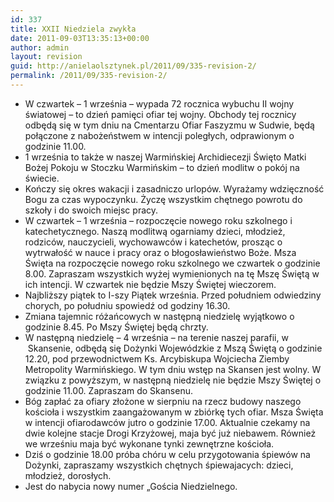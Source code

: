 ```yaml
---
id: 337
title: XXII Niedziela zwykła
date: 2011-09-03T13:35:13+00:00
author: admin
layout: revision
guid: http://anielaolsztynek.pl/2011/09/335-revision-2/
permalink: /2011/09/335-revision-2/
---
```

  * W czwartek &#8211; 1 września &#8211; wypada 72 rocznica wybuchu II wojny światowej &#8211; to dzień pamięci ofiar tej wojny. Obchody tej rocznicy odbędą się w tym dniu na Cmentarzu Ofiar Faszyzmu w Sudwie, będą połączone z nabożeństwem w intencji poległych, odprawionym o godzinie 11.00.
  * 1 września to także w naszej Warmińskiej Archidiecezji Święto Matki Bożej Pokoju w Stoczku Warmińskim &#8211; to dzień modlitw o pokój na świecie.
  * Kończy się okres wakacji i zasadniczo urlopów. Wyrażamy wdzięczność Bogu za czas wypoczynku. Życzę wszystkim chętnego powrotu do szkoły i do swoich miejsc pracy.
  * W czwartek &#8211; 1 września &#8211; rozpoczęcie nowego roku szkolnego i katechetycznego. Naszą modlitwą ogarniamy dzieci, młodzież, rodziców, nauczycieli, wychowawców i katechetów, prosząc o wytrwałość w nauce i pracy oraz o błogosławieństwo Boże. Msza Święta na rozpoczęcie nowego roku szkolnego we czwartek o godzinie 8.00. Zapraszam wszystkich wyżej wymienionych na tę Mszę Świętą w ich intencji. W czwartek nie będzie Mszy Świętej wieczorem.
  * Najbliższy piątek to I-szy Piątek września. Przed południem odwiedziny chorych, po południu spowiedź od godziny 16.30.
  * Zmiana tajemnic różańcowych w następną niedzielę wyjątkowo o godzinie 8.45. Po Mszy Świętej będą chrzty.
  * W następną niedzielę &#8211; 4 września &#8211; na terenie naszej parafii, w  Skansenie, odbędą się Dożynki Wojewódzkie z Mszą Świętą o godzinie 12.20, pod przewodnictwem Ks. Arcybiskupa Wojciecha Ziemby Metropolity Warmińskiego. W tym dniu wstęp na Skansen jest wolny. W związku z powyższym, w następną niedzielę nie będzie Mszy Świętej o godzinie 11.00. Zapraszam do Skansenu.
  * Bóg zapłać za ofiary złożone w sierpniu na rzecz budowy naszego kościoła i wszystkim zaangażowanym w zbiórkę tych ofiar. Msza Święta w intencji ofiarodawców jutro o godzinie 17.00. Aktualnie czekamy na dwie kolejne stacje Drogi Krzyżowej, maja być już niebawem. Również we wrześniu maja być wykonane tynki zewnętrzne kościoła.
  * Dziś o godzinie 18.00 próba chóru w celu przygotowania śpiewów na Dożynki, zapraszamy wszystkich chętnych śpiewajacych: dzieci, młodzież, dorosłych.
  * Jest do nabycia nowy numer &#8222;Gościa Niedzielnego.